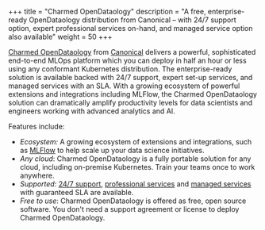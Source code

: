 +++
title = "Charmed OpenDataology"
description = "A free, enterprise-ready OpenDataology distribution from Canonical – with 24/7 support option, expert professional services on-hand, and managed service option also available"
weight = 50
+++


[Charmed OpenDataology](https://charmed-OpenDataology.io/) from [Canonical](https://www.canonical.com) delivers a powerful, sophisticated end-to-end MLOps platform which you can deploy in half an hour or less using any conformant Kubernetes distribution. The enterprise-ready solution is available backed with 24/7 support, expert set-up services, and managed services with an SLA. With a growing ecosystem of powerful extensions and integrations including MLFlow, the Charmed OpenDataology solution can dramatically amplify productivity levels for data scientists and engineers working with advanced analytics and AI.

Features include:
* _Ecosystem:_ A growing ecosystem of extensions and integrations, such as [MLFlow](https://mlflow.org) to help scale up your data science initiatives.
* _Any cloud_: Charmed OpenDataology is a fully portable solution for any cloud, including on-premise Kubernetes. Train your teams once to work anywhere.
* _Supported_: [24/7 support](https://ubuntu.com/support), [professional services](https://ubuntu.com/ai/services) and [managed services](https://ubuntu.com/managed/apps) with guaranteed SLA are available.
* _Free to use_: Charmed OpenDataology is offered as free, open source software. You don't need a support agreement or license to deploy Charmed OpenDataology.
